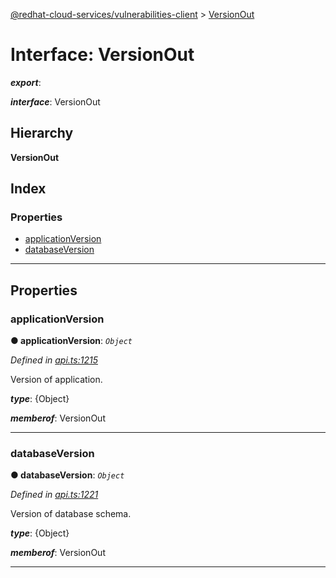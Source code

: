[@redhat-cloud-services/vulnerabilities-client](../README.md) > [VersionOut](../interfaces/versionout.md)

# Interface: VersionOut

*__export__*: 

*__interface__*: VersionOut

## Hierarchy

**VersionOut**

## Index

### Properties

* [applicationVersion](versionout.md#applicationversion)
* [databaseVersion](versionout.md#databaseversion)

---

## Properties

<a id="applicationversion"></a>

###  applicationVersion

**● applicationVersion**: *`Object`*

*Defined in [api.ts:1215](https://github.com/RedHatInsights/javascript-clients/blob/master/packages/vulnerabilities/git-api/api.ts#L1215)*

Version of application.

*__type__*: {Object}

*__memberof__*: VersionOut

___
<a id="databaseversion"></a>

###  databaseVersion

**● databaseVersion**: *`Object`*

*Defined in [api.ts:1221](https://github.com/RedHatInsights/javascript-clients/blob/master/packages/vulnerabilities/git-api/api.ts#L1221)*

Version of database schema.

*__type__*: {Object}

*__memberof__*: VersionOut

___

